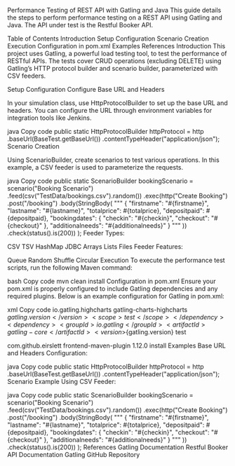 Performance Testing of REST API with Gatling and Java
This guide details the steps to perform performance testing on a REST API using Gatling and Java. The API under test is the Restful Booker API.

Table of Contents
Introduction
Setup
Configuration
Scenario Creation
Execution
Configuration in pom.xml
Examples
References
Introduction
This project uses Gatling, a powerful load testing tool, to test the performance of RESTful APIs. The tests cover CRUD operations (excluding DELETE) using Gatling’s HTTP protocol builder and scenario builder, parameterized with CSV feeders.

Setup
Configuration
Configure Base URL and Headers

In your simulation class, use HttpProtocolBuilder to set up the base URL and headers. You can configure the URL through environment variables for integration tools like Jenkins.

java
Copy code
public static HttpProtocolBuilder httpProtocol = http
    .baseUrl(BaseTest.getBaseUrl())
    .contentTypeHeader("application/json");
Scenario Creation

Using ScenarioBuilder, create scenarios to test various operations. In this example, a CSV feeder is used to parameterize the requests.

java
Copy code
public static ScenarioBuilder bookingScenario = scenario("Booking Scenario")
    .feed(csv("TestData/bookings.csv").random())
    .exec(http("Create Booking")
        .post("/booking")
        .body(StringBody(
            """
            {
                "firstname": "#{firstname}",
                "lastname": "#{lastname}",
                "totalprice": #{totalprice},
                "depositpaid": #{depositpaid},
                "bookingdates": {
                    "checkin": "#{checkin}",
                    "checkout": "#{checkout}"
                },
                "additionalneeds": "#{additionalneeds}"
            }
            """
        ))
        .check(status().is(200))
    );
Feeder Types:

CSV
TSV
HashMap
JDBC
Arrays
Lists
Files
Feeder Features:

Queue
Random
Shuffle
Circular
Execution
To execute the performance test scripts, run the following Maven command:

bash
Copy code
mvn clean install
Configuration in pom.xml
Ensure your pom.xml is properly configured to include Gatling dependencies and any required plugins. Below is an example configuration for Gatling in pom.xml:

xml
Copy code
<dependencies>
    <!-- Gatling Dependencies -->
    <dependency>
        <groupId>io.gatling.highcharts</groupId>
        <artifactId>gatling-charts-highcharts</artifactId>
        <version>${gatling.version}</version>
        <scope>test</scope>
    </dependency>
    <dependency>
        <groupId>io.gatling</groupId>
        <artifactId>gatling-core</artifactId>
        <version>${gatling.version}</version>
        <scope>test</scope>
    </dependency>
    <!-- Other Dependencies -->
</dependencies>

<build>
    <plugins>
        <plugin>
            <groupId>com.github.eirslett</groupId>
            <artifactId>frontend-maven-plugin</artifactId>
            <version>1.12.0</version>
            <configuration>
                <arguments>install</arguments>
            </configuration>
        </plugin>
    </plugins>
</build>
Examples
Base URL and Headers Configuration:

java
Copy code
public static HttpProtocolBuilder httpProtocol = http
    .baseUrl(BaseTest.getBaseUrl())
    .contentTypeHeader("application/json");
Scenario Example Using CSV Feeder:

java
Copy code
public static ScenarioBuilder bookingScenario = scenario("Booking Scenario")
    .feed(csv("TestData/bookings.csv").random())
    .exec(http("Create Booking")
        .post("/booking")
        .body(StringBody(
            """
            {
                "firstname": "#{firstname}",
                "lastname": "#{lastname}",
                "totalprice": #{totalprice},
                "depositpaid": #{depositpaid},
                "bookingdates": {
                    "checkin": "#{checkin}",
                    "checkout": "#{checkout}"
                },
                "additionalneeds": "#{additionalneeds}"
            }
            """
        ))
        .check(status().is(200))
    );
References
Gatling Documentation
Restful Booker API Documentation
Gatling GitHub Repository

